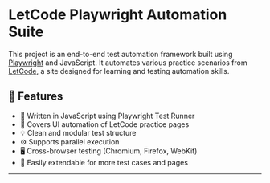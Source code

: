 # LetCode Playwright Automation Suite

This project is an end-to-end test automation framework built using [Playwright](https://playwright.dev/) and JavaScript. It automates various practice scenarios from [LetCode](https://letcode.in/test), a site designed for learning and testing automation skills.

## 🌟 Features

- 📘 Written in JavaScript using Playwright Test Runner
- 🧪 Covers UI automation of LetCode practice pages
- 💡 Clean and modular test structure
- ⚙️ Supports parallel execution
- 🖥️ Cross-browser testing (Chromium, Firefox, WebKit)
- 🔧 Easily extendable for more test cases and pages

---




